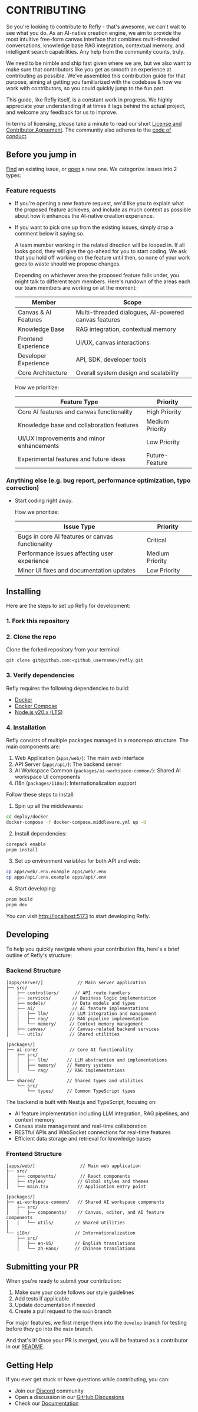 # CONTRIBUTING

So you're looking to contribute to Refly - that's awesome, we can't wait to see what you do. As an AI-native creation engine, we aim to provide the most intuitive free-form canvas interface that combines multi-threaded conversations, knowledge base RAG integration, contextual memory, and intelligent search capabilities. Any help from the community counts, truly.

We need to be nimble and ship fast given where we are, but we also want to make sure that contributors like you get as smooth an experience at contributing as possible. We've assembled this contribution guide for that purpose, aiming at getting you familiarized with the codebase & how we work with contributors, so you could quickly jump to the fun part.

This guide, like Refly itself, is a constant work in progress. We highly appreciate your understanding if at times it lags behind the actual project, and welcome any feedback for us to improve.

In terms of licensing, please take a minute to read our short [License and Contributor Agreement](./LICENSE). The community also adheres to the [code of conduct](./.github/CODE_OF_CONDUCT.md).

## Before you jump in

[Find](https://github.com/refly-ai/refly/issues?q=is:issue+is:open) an existing issue, or [open](https://github.com/refly-ai/refly/issues/new/choose) a new one. We categorize issues into 2 types:

### Feature requests

- If you're opening a new feature request, we'd like you to explain what the proposed feature achieves, and include as much context as possible about how it enhances the AI-native creation experience.

- If you want to pick one up from the existing issues, simply drop a comment below it saying so.

  A team member working in the related direction will be looped in. If all looks good, they will give the go-ahead for you to start coding. We ask that you hold off working on the feature until then, so none of your work goes to waste should we propose changes.

  Depending on whichever area the proposed feature falls under, you might talk to different team members. Here's rundown of the areas each our team members are working on at the moment:

  | Member               | Scope                                                |
  | -------------------- | ---------------------------------------------------- |
  | Canvas & AI Features | Multi-threaded dialogues, AI-powered canvas features |
  | Knowledge Base       | RAG integration, contextual memory                   |
  | Frontend Experience  | UI/UX, canvas interactions                           |
  | Developer Experience | API, SDK, developer tools                            |
  | Core Architecture    | Overall system design and scalability                |

  How we prioritize:

  | Feature Type                              | Priority        |
  | ----------------------------------------- | --------------- |
  | Core AI features and canvas functionality | High Priority   |
  | Knowledge base and collaboration features | Medium Priority |
  | UI/UX improvements and minor enhancements | Low Priority    |
  | Experimental features and future ideas    | Future-Feature  |

### Anything else (e.g. bug report, performance optimization, typo correction)

- Start coding right away.

  How we prioritize:

  | Issue Type                                       | Priority        |
  | ------------------------------------------------ | --------------- |
  | Bugs in core AI features or canvas functionality | Critical        |
  | Performance issues affecting user experience     | Medium Priority |
  | Minor UI fixes and documentation updates         | Low Priority    |

## Installing

Here are the steps to set up Refly for development:

### 1. Fork this repository

### 2. Clone the repo

Clone the forked repository from your terminal:

```shell
git clone git@github.com:<github_username>/refly.git
```

### 3. Verify dependencies

Refly requires the following dependencies to build:

- [Docker](https://www.docker.com/)
- [Docker Compose](https://docs.docker.com/compose/install/)
- [Node.js v20.x (LTS)](http://nodejs.org)

### 4. Installation

Refly consists of multiple packages managed in a monorepo structure. The main components are:

1. Web Application (`apps/web/`): The main web interface
2. API Server (`apps/api/`): The backend server
3. AI Workspace Common (`packages/ai-workspace-common/`): Shared AI workspace UI components
4. i18n (`packages/i18n/`): Internationalization support

Follow these steps to install:

1. Spin up all the middlewares:

```bash
cd deploy/docker
docker-compose -f docker-compose.middleware.yml up -d
```

2. Install dependencies:

```bash
corepack enable
pnpm install
```

3. Set up environment variables for both API and web:

```bash
cp apps/web/.env.example apps/web/.env
cp apps/api/.env.example apps/api/.env
```

4. Start developing:


```bash
pnpm build
pnpm dev
```

You can visit [http://localhost:5173](http://localhost:5173/) to start developing Refly.

## Developing

To help you quickly navigate where your contribution fits, here's a brief outline of Refly's structure:

### Backend Structure

```text
[apps/server/]             // Main server application
├── src/
│   ├── controllers/      // API route handlers
│   ├── services/        // Business logic implementation
│   ├── models/          // Data models and types
│   ├── ai/              // AI feature implementations
│   │   ├── llm/        // LLM integration and management
│   │   ├── rag/        // RAG pipeline implementation
│   │   └── memory/     // Context memory management
│   ├── canvas/         // Canvas-related backend services
│   └── utils/          // Shared utilities

[packages/]
├── ai-core/            // Core AI functionality
│   ├── src/
│   │   ├── llm/       // LLM abstraction and implementations
│   │   ├── memory/    // Memory systems
│   │   └── rag/       // RAG implementations
│
└── shared/            // Shared types and utilities
    └── src/
        └── types/     // Common TypeScript types
```

The backend is built with Nest.js and TypeScript, focusing on:

- AI feature implementation including LLM integration, RAG pipelines, and context memory
- Canvas state management and real-time collaboration
- RESTful APIs and WebSocket connections for real-time features
- Efficient data storage and retrieval for knowledge bases

### Frontend Structure

```text
[apps/web/]                 // Main web application
├── src/
│   ├── components/         // React components
│   ├── styles/            // Global styles and themes
│   └── main.tsx           // Application entry point

[packages/]
├── ai-workspace-common/   // Shared AI workspace components
│   ├── src/
│   │   ├── components/    // Canvas, editor, and AI feature components
│   │   └── utils/        // Shared utilities
│
└── i18n/                 // Internationalization
    ├── src/
    │   ├── en-US/        // English translations
    │   └── zh-Hans/      // Chinese translations
```

## Submitting your PR

When you're ready to submit your contribution:

1. Make sure your code follows our style guidelines
2. Add tests if applicable
3. Update documentation if needed
4. Create a pull request to the `main` branch

For major features, we first merge them into the `develop` branch for testing before they go into the `main` branch.

And that's it! Once your PR is merged, you will be featured as a contributor in our [README](https://github.com/refly-ai/refly/blob/main/README.md).

## Getting Help

If you ever get stuck or have questions while contributing, you can:

- Join our [Discord](https://discord.gg/bWjffrb89h) community
- Open a discussion in our [GitHub Discussions](https://github.com/refly-ai/refly/discussions)
- Check our [Documentation](https://docs.refly.ai)
